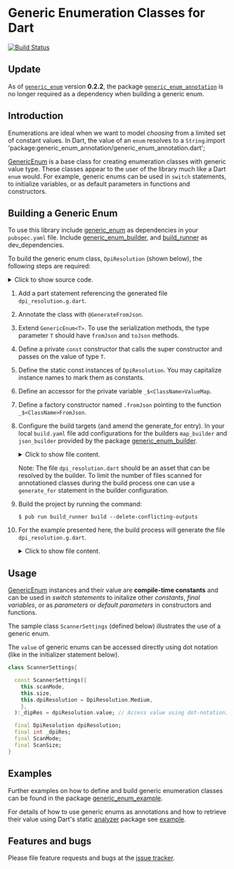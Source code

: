# Generic Enumeration Classes for Dart
[![Build Status](https://travis-ci.com/simphotonics/generic_enum.svg?branch=master)](https://travis-ci.com/simphotonics/generic_enum)


## Update

As of [`generic_enum`][generic_enum] version **0.2.2**, the package [`generic_enum_annotation`][generic_enum_annotation]
is no longer required as a dependency when building a generic enum.

## Introduction

Enumerations are ideal when we want to model *choosing* from a limited set of constant values.
In Dart, the value of an `enum` resolves to a `String`.import 'package:generic_enum_annotation/generic_enum_annotation.dart';

[GenericEnum] is a base class for creating enumeration classes with generic value type.
These classes appear to the user of the library much like a Dart `enum` would.
For example, generic enums can be used in `switch` statements, to initialize variables, or as default parameters in functions and constructors.

## Building a Generic Enum

To use this library include [generic_enum] as dependencies in your `pubspec.yaml` file.
Include [generic_enum_builder], and [build_runner] as dev_dependencies.

To build the generic enum class, `DpiResolution` (shown below), the following steps are required:
<details> <summary> Click to show source code. </summary>

  ```Dart
   import 'package:generic_enum/generic_enum.dart';
   //   1. Add a part statement pointing to the generated file.
   part 'dpi_resolution.g.dart';
   //   2. Annotate with @GenerateFromJson()
   //   3. Extend GenericEnum<T>
   @GenerateFromJson()
   class DpiResolution extends GenericEnum<int> {
     // 4. Define a private const constructor that calls the super constructor
     //    and passes on the value of type int.
     const DpiResolution._(int value) : super(value);
     // 5. Define static constant instances of type DpiResolution
     static const DpiResolution LOW = DpiResolution._(90);
     static const DpiResolution MEDIUM = DpiResolution._(300);
     static const DpiResolution HIGH = DpiResolution._(600);
     // 6. Give access to _valueMap and
     static Map<int, DpiResolution> get valueMap => _$DpiResolutionValueMap;
     // 7. Define the named factory constructor .fromJson:
     factory DpiResolution.fromJson(Map<String,dynamic> json)
         => _$DpiResolutionFromJson(json);
   }
  ```
</details>

1. Add a part statement referencing the generated file `dpi_resolution.g.dart`.
2. Annotate the class with `@GenerateFromJson`.
3. Extend `GenericEnum<T>`. To use the serialization methods, the type parameter `T` should have `fromJson` and `toJson` methods.
4. Define a private `const` constructor that calls the super constructor and passes on the value of type `T`.
5. Define the static const instances of `DpiResolution`. You may capitalize instance names to mark them as constants.
6. Define an accessor for the private variable `_$<ClassName>ValueMap`.
7. Define a factory constructor named `.fromJson` pointing to the function `_$<ClassName>FromJson`.
8. Configure the build targets (and amend the generate_for entry).
   In your local `build.yaml` file add configurations for the builders
   `map_builder` and `json_builder` provided by the package [generic_enum_builder].

   <details>  <summary> Click to show file content. </summary>

    ```sh
      targets:
        $default:
          builders:
            # Configure the builder `pkg_name|builder_name`
            generic_enum_builder|map_builder:
              # Only run this builder on the specified input.
              enabled: true
              generate_for:
                - lib/*.dart
            # Configure the builder `pkg_name|builder_name`
            generic_enum_builder|json_builder:
              # Only run this builder on the specified input.
              enabled: true
              generate_for:
                - lib/*.dart
    ```
   </details>

   Note: The file `dpi_resolution.dart` should be an asset that can be resolved by the builder. To limit the number of files scanned for annotationed classes during the build process one can use a `generate_for` statement in the builder configuration.

9. Build the project by running the command:
   ```Console
   $ pub run build_runner build --delete-conflicting-outputs
   ```
10. For the example presented here, the build process will generate the file `dpi_resolution.g.dart`.
    <details>  <summary> Click to show file content. </summary>

      ```Dart
      // GENERATED CODE - DO NOT MODIFY BY HAND

      part of 'dpi_resolution.dart';

      // **************************************************************************
      // JsonGenerator
      // **************************************************************************

      /// Converts a map [Map<String, dynamic>] to an instance of [DpiResolution].
      /// Add the following factory constructor to your class definition:
      /// ```
      /// factory DpiResolution.fromJson(Map<String, dynamic> json) =>
      ///   _$DpiResolutionFromJson(json);
      /// ```
      DpiResolution _$DpiResolutionFromJson(Map<String, dynamic> json) {
        int value = GenericEnum.fromJson(json).value;
        DpiResolution instance = _$DpiResolutionValueMap[value];
        if (instance == null) {
          throw GenericEnumException(
            'Could not find DpiResolution instance with value: $value.',
          );
        }
        return instance;
      }

      // **************************************************************************
      // MapGenerator
      // **************************************************************************

      /// Maps a value of type [int] to an instance of [DpiResolution].
      /// Add the following getter to your class definition:
      /// ```
      /// static Map<int,DpiResolution> get valueMap => _$DpiResolutionValueMap;
      /// ```
      final _$DpiResolutionValueMap = Map<int, DpiResolution>.unmodifiable({
        DpiResolution.LOW.value: DpiResolution.LOW,
        DpiResolution.MEDIUM.value: DpiResolution.MEDIUM,
        DpiResolution.HIGH.value: DpiResolution.HIGH,
      });
      ```
     </details>



## Usage
[GenericEnum] instances and their value are **compile-time constants** and can be
used in *switch statements* to initalize other *constants*, *final variables*, or
as *parameters* or *default parameters* in constructors and functions.

The sample class `ScannerSettings` (defined below) illustrates the use of a generic enum.

The `value` of generic enums can be accessed directly using dot notation (like in the
initializer statement below).

```Dart
class ScannerSettings{

  const ScannerSettings({
    this.scanMode,
    this.size,
    this.dpiResolution = DpiResolution.Medium,
    },
  ):_dipRes = dpiResolution.value; // Access value using dot-notation.

  final DpiResolution dpiResolution;
  final int _dpiRes;
  final ScanMode;
  final ScanSize;
}
```

## Examples

Further examples on how to define and build generic enumeration classes can be found in the package [generic_enum_example].

For details of how to use generic enums as annotations and how to retrieve their value
using Dart's static [analyzer] package see [example].

## Features and bugs

Please file feature requests and bugs at the [issue tracker].

[issue tracker]: https://github.com/simphotonics/generic_enum/issues
[analyzer]: https://pub.dev/packages/analyzer
[source_gen]: https://pub.dev/packages/source_gen
[generic_enum]: https://pub.dev/packages/generic_enum
[GenericEnum]: https://pub.dev/packages/generic_enum
[generic_enum_example]: ../generic_enum_example
[example]: example
[generic_enum_annotation]: https://pub.dev/packages/generic_enum_annotation
[generic_enum_builder]: https://pub.dev/packages/generic_enum_builder
[build_runner]: https://pub.dev/packages/build_runner